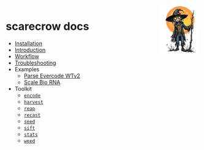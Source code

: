 <img style="float:right;width:100px;" src="../img/scarecrow.png" alt="scarecrow"/>

# scarecrow docs
* [Installation](installation.md)
* [Introduction](introduction.md)
* [Workflow](workflow.md)
* [Troubleshooting](troubleshooting.md)
* Examples
    * [Parse Evercode WTv2](example_evercode.md)
    * [Scale Bio RNA](example_scale.md)
* Toolkit
    * [`encode`](toolkit_encode.md)
    * [`harvest`](toolkit_harvest.md)
    * [`reap`](toolkit_reap.md)
    * [`recast`](toolkit_recast.md)    
    * [`seed`](toolkit_seed.md)
    * [`sift`](toolkit_sift.md)
    * [`stats`](toolkit_stats.md)
    * [`weed`](toolkit_weed.md)

